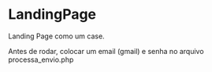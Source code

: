 # LandingPage
Landing Page como um case.

Antes de rodar, colocar um email (gmail) e senha no arquivo processa_envio.php
